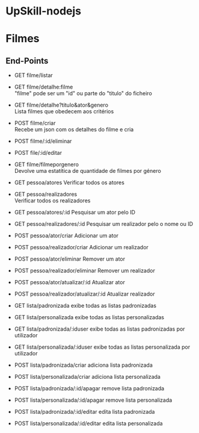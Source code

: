 # UpSkill-nodejs

# Filmes
## End-Points
- GET filme/listar
- GET filme/detalhe:filme<br>
  "filme" pode ser um "id" ou parte do "titulo" do ficheiro
- GET filme/detalhe?titulo&ator&genero<br>
  Lista filmes que obedecem aos critérios 
- POST filme/criar<br>
  Recebe um json com os detalhes do filme e cria
- POST filme/:id/eliminar
- POST file/:id/editar
- GET filme/filmeporgenero<br>
  Devolve uma estatítica de quantidade de filmes por género

- GET pessoa/atores 
Verificar todos os atores
- GET pessoa/realizadores  
Verificar todos os realizadores
- GET pessoa/atores/:id 
Pesquisar um ator pelo ID
- GET pessoa/realizadores/:id 
Pesquisar um realizador pelo o nome ou ID
- POST pessoa/ator/criar 
Adicionar um ator
- POST pessoa/realizador/criar 
Adicionar um realizador
- POST pessoa/ator/eliminar 
Remover um ator
- POST pessoa/realizador/eliminar 
Remover um realizador
- POST pessoa/ator/atualizar/:id 
Atualizar ator
- POST pessoa/realizador/atualizar/:id 
Atualizar realizador



- GET lista/padronizada
exibe todas as listas padronizadas
- GET lista/personalizada
exibe todas as listas personalizadas
- GET lista/padronizada/:iduser
exibe todas as listas padronizadas por utilizador
- GET lista/personalizada/:iduser
exibe todas as listas personalizada por utilizador
- POST lista/padronizada/criar
adiciona lista padronizada
- POST lista/personalizada/criar
adiciona lista personalizada
- POST lista/padronizada/:id/apagar
remove lista padronizada
- POST lista/personalizada/:id/apagar
remove lista personalizada
- POST lista/padronizada/:id/editar
edita lista padronizada
- POST lista/personalizada/:id/editar
edita lista personalizada

